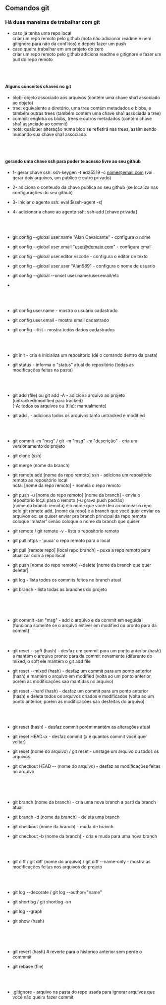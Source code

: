 ## Comandos git

### Há duas maneiras de trabalhar com git
- caso já tenha uma repo local <br>
criar um repo remoto pelo github (nota não adicionar readme e nem gitignore para não da conflitos) e depois fazer um push <br>
- caso queira trabalhar em um projeto do zero <br>
criar um repo remoto pelo github adiciona readme e gitignore e fazer um pull do repo remoto <br> <br> <br> <br>

#### Alguns conceitos chaves no git
- blob: objeto associado aos arquivos (contém uma chave sha1 associado ao objeto)
- tree: equivalente a diretório, uma tree contém metadados e blobs, e também outras trees (também contém uma chave sha1 associada a tree)
- commit: engloba os blobs, trees e outros metadados (contém chave sha1 associado ao commit)
- nota: qualquer alteração numa blob se refletirá nas trees, assim sendo mudando sua chave sha1 associada. <br><br><br><br>

#### gerando uma chave ssh para poder te acesso livre ao seu github
- 1- gerar chave ssh: ssh-keygen -t ed25519 -c nome@email.com (vai gerar dois arquivos, um publico e outro privado)
- 2- adiciona o conteudo da chave publica ao seu github (se localiza nas configurações do seu github)
- 3- iniciar o agente ssh:  eval $(ssh-agent -s)
- 4- adicionar a chave ao agente ssh: ssh-add [chave privada] <br><br><br><br>


- git config --global user.name "Alan Cavalcante" - configura o nome <br>
- git config --global user.email "user@domain.com" - configura email <br>
- git config --global user.editor vscode - configura o editor de texto <br>
- git config --global user.user "Alan589" - configura o nome de usuario<br>
- git config --global --unset user.name/user.email/etc
- <br><br><br><br>


- git config user.name - mostra o usuário cadastrado <br>

- git config user.email - mostra email cadastrado <br>
- git config --list - mostra todos dados cadastrados <br><br><br><br>

- git init - cria e inicializa um repositório (dê o comando dentro da pasta)<br>
- git status - informa o "status" atual do repositório (todas as modificações feitas na pasta) <br><br><br><br>

- git add (file) ou git add -A - adiciona arquivo ao projeto (untracked/modified para tracked) <br>
(-A: todos os arquivos ou (file): manualmente) <br> 
- git add . - adiciona todos os arquivos tanto untracked e modified <br><br><br><br>

- git commit -m "msg" / git -m "msg" -m "descrição" - cria um versionamento do projeto <br>
- git clone (ssh) <br>
- git merge (nome da branch) <br>
- git remote add [nome da repo remoto] ssh - adiciona um repositório remoto ao repositório local <br>
nota: [nome da repo remoto] - nomeia o repo remoto 
- git push -u [nome do repo remoto] [nome da branch] - envia o repositório local para o remoto (-u grava push padrão) <br>
[nome da branch remota] é o nome que você deu ao nomear o repo pelo git remote add, [nome da repo]  é a branch que você quer enviar os arquivos ex: se quiser enviar pra branch principal da repo remota coloque 'master' senão coloque o nome da branch que quiser
- git remote / git remote -v - lista o repositorio remoto
- git pull https - 'puxa' o repo remoto para o local 
- git pull [remote repo] [local repo branch] - puxa a repo remoto para atualizar com a repo local
- git push [nome do repo remoto] --delete [nome da branch que quer deletar]


- git log - lista todos os commits feitos no branch atual <br>
- git branch - lista todas as branches do projeto <br><br><br><br><br>

- git commit -am "msg" - add o arquivo e da commit em seguida (funciona somente se o arquivo estiver em modified ou pronto para da commit) <br><br><br>

- git reset --soft (hash) - desfaz um commit para um ponto anterior (hash) e mantém o arquivo pronto para da commit novamente (diferente do mixed, o soft ele mantém o git add file<br>
- git reset --mixed (hash) - desfaz um commit para um ponto anterior (hash) e mantém o arquivo em modified (volta ao um ponto anterior, porém as modificações sao mantidas no arquivo)<br>
- git reset --hard (hash) - desfaz um commit para um ponto anterior (hash) e deleta todos os arquivos criados e modificados (volta ao um ponto anterior, porém as modificações sao desfeitas do arquivo) <br><br><br><br>

- git reset (hash) - desfaz commit porém mantém as alterações atual <br>
- git reset HEAD~x - desfaz commit (x é quantos commit você quer voltar) <br>
- git reset (nome do arquivo) / git reset - unstage um arquivo ou todos os arquivos <br>
- git checkout HEAD -- (nome do arquivo) - desfaz as modificações feitas no arquivo <br><br><br><br><br>

- git branch (nome da branch) - cria uma nova branch a parti da branch atual <br>
- git branch -d (nome da branch) - deleta uma branch <br>
- git checkout (nome da branch) - muda de branch <br>
- git checkout -b (nome da branch) - cria e muda para uma nova branch <br><br><br><br>

- git diff / git diff (nome do arquivo) / git diff --name-only - mostra as modificações feitas nos arquivos do projeto <br><br><br><br>


- git log --decorate / git log --author="name"<br>
- git shortlog / git shortlog -sn<br>
- git log --graph<br>
- git show (hash)<br><br><br><br><br>

- git revert (hash) # reverte para o historico anterior sem perde o commmit<br>
- git rebase (file)<br><br><br><br>




- .gitignore - arquivo na pasta do repo usada para ignorar arquivos que você não queira fazer commit


